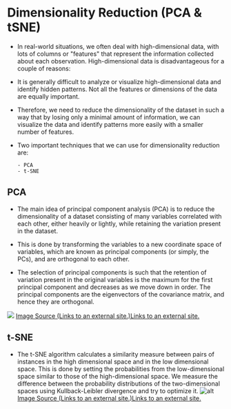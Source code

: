 # Dimensionality Reduction (PCA & tSNE)

- In real-world situations, we often deal with high-dimensional data, with lots of columns or "features" that represent the information collected about each observation. High-dimensional data is disadvantageous for a couple of reasons:

- It is generally difficult to analyze or visualize high-dimensional data and identify hidden patterns.
  Not all the features or dimensions of the data are equally important.
- Therefore, we need to reduce the dimensionality of the dataset in such a way that by losing only a minimal amount of information, we can visualize the data and identify patterns more easily with a smaller number of features.

- Two important techniques that we can use for dimensionality reduction are:

      - PCA
      - t-SNE

## PCA

- The main idea of principal component analysis (PCA) is to reduce the dimensionality of a dataset consisting of many variables correlated with each other, either heavily or lightly, while retaining the variation present in the dataset.

- This is done by transforming the variables to a new coordinate space of variables, which are known as principal components (or simply, the PCs), and are orthogonal to each other.

- The selection of principal components is such that the retention of variation present in the original variables is the maximum for the first principal component and decreases as we move down in order. The principal components are the eigenvectors of the covariance matrix, and hence they are orthogonal.

![](https://olympus.mygreatlearning.com/courses/74508/files/4905865/preview?verifier=gJMFZVuuqgiKNXXZRKd3xNNcHezXwrvO1YDPQpjX)
[Image Source (Links to an external site.)Links to an external site.](https://medium.com/@raghavan99o/principal-component-analysis-pca-explained-and-implemented-eeab7cb73b72)

## t-SNE

- The t-SNE algorithm calculates a similarity measure between pairs of instances in the high dimensional space and in the low dimensional space. This is done by setting the probabilities from the low-dimensional space similar to those of the high-dimensional space. We measure the difference between the probability distributions of the two-dimensional spaces using Kullback-Leibler divergence and try to optimize it.
  ![alt](https://olympus.mygreatlearning.com/courses/74508/files/4905868/preview?verifier=gl6O10NcGdaQbpTcyWSNdZZ0N6KElJm791vD32qu)
  [Image Source (Links to an external site.)Links to an external site.](http://datasciencecornwall.blogspot.com/2020/04/visualising-high-dimensional-data-with.html)
